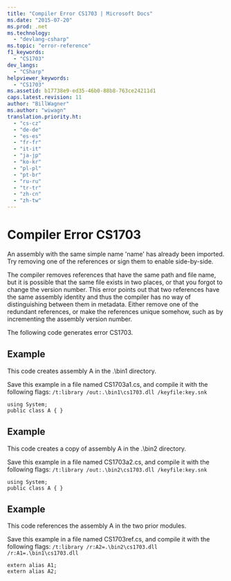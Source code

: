 ```yaml
---
title: "Compiler Error CS1703 | Microsoft Docs"
ms.date: "2015-07-20"
ms.prod: .net
ms.technology: 
  - "devlang-csharp"
ms.topic: "error-reference"
f1_keywords: 
  - "CS1703"
dev_langs: 
  - "CSharp"
helpviewer_keywords: 
  - "CS1703"
ms.assetid: b17738e9-ed35-46b0-88b8-763ce24211d1
caps.latest.revision: 11
author: "BillWagner"
ms.author: "wiwagn"
translation.priority.ht: 
  - "cs-cz"
  - "de-de"
  - "es-es"
  - "fr-fr"
  - "it-it"
  - "ja-jp"
  - "ko-kr"
  - "pl-pl"
  - "pt-br"
  - "ru-ru"
  - "tr-tr"
  - "zh-cn"
  - "zh-tw"
---
```

# Compiler Error CS1703
An assembly with the same simple name 'name' has already been imported. Try removing one of the references or sign them to enable side-by-side.  
  
 The compiler removes references that have the same path and file name, but it is possible that the same file exists in two places, or that you forgot to change the version number. This error points out that two references have the same assembly identity and thus the compiler has no way of distinguishing between them in metadata. Either remove one of the redundant references, or make the references unique somehow, such as by incrementing the assembly version number.  
  
 The following code generates error CS1703.  
  
## Example  
 This code creates assembly A in the .\bin1 directory.  
  
 Save this example in a file named CS1703a1.cs, and compile it with the following flags: `/t:library /out:.\bin1\cs1703.dll /keyfile:key.snk`  
  
```  
using System;  
public class A { }  
```  
  
## Example  
 This code creates a copy of assembly A in the .\bin2 directory.  
  
 Save this example in a file named CS1703a2.cs, and compile it with the following flags: `/t:library /out:.\bin2\cs1703.dll /keyfile:key.snk`  
  
```  
using System;  
public class A { }  
```  
  
## Example  
 This code references the assembly A in the two prior modules.  
  
 Save this example in a file named CS1703ref.cs, and compile it with the following flags: `/t:library /r:A2=.\bin2\cs1703.dll /r:A1=.\bin1\cs1703.dll`  
  
```  
extern alias A1;  
extern alias A2;  
```